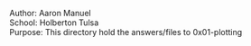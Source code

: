 Author: Aaron Manuel<br/>
School: Holberton Tulsa<br/>
Purpose: This directory hold the answers/files to 0x01-plotting<br/>
